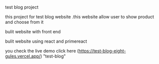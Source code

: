 test blog project 

this project for test blog website .this website allow user to show product  and choose from it 

bulit website with front end 

bulit website using react and primereact 

you check the live demo click here (https://test-blog-eight-gules.vercel.app/)   "test-blog" 
